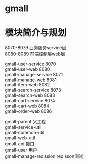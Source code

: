 # gmall

# 模块简介与规划
8070-8079 业务服务service层  
8080-8089 前端控制层web层  

gmall-user-service   8070  
gmall-user-web       8080  
gmall-manage-service 8071  
gmall-manage-web     8081  
gmall-item-web       8082  
gmall-search-service 8073  
gmall-search-web     8083  
gmall-cart-service   8074  
gmall-cart-web       8084  
gmall-order-web      8086  

gmall-parent       父工程  
gmall-service-util  
gmall-common-util      
gmall-web-util  
gmall-api          接口  
gmall-user         用户  
gmall-manage-redission   redisson测试  

